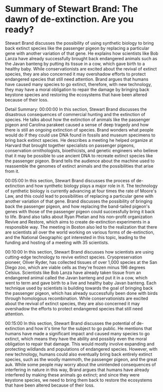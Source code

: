 # Summary of Stewart Brand: The dawn of de-extinction. Are you ready?

Stewart Brand discusses the possibility of using synthetic biology to bring back extinct species like the passenger pigeon by replacing a particular gene with another variation of that gene. He explains how scientists like Bob Lanza have already successfully brought back endangered animals such as the Javan banteng by putting its tissue in a cow, which gave birth to a healthy baby. While conservationists are excited about the revival of extinct species, they are also concerned it may overshadow efforts to protect endangered species that still need attention. Brand argues that humans have caused many species to go extinct, therefore, with new technology, they may have a moral obligation to repair the damage by bringing back keystone species and restoring the ecosystems that have been altered because of their loss.

Detail Summary: 
00:00:00
In this section, Stewart Brand discusses the disastrous consequences of commercial hunting and the extinction of species. He talks about how the extinction of animals like the passenger pigeon and Carolina parakeet caused a sense of deep tragedy and how there is still an ongoing extinction of species. Brand wonders what people would do if they could use DNA found in fossils and museum specimens to bring back extinct species. He describes a meeting he helped organize at Harvard that brought together specialists on passenger pigeons, conservation ornithologists, bioethicists, and genetic engineers who believe that it may be possible to use ancient DNA to recreate extinct species like the passenger pigeon. Brand tells the audience about the machine used to reassemble the genomes of extinct animals and the possibilities that arise from it.

00:05:00
In this section, Stewart Brand discusses the process of de-extinction and how synthetic biology plays a major role in it. The technology of synthetic biology is currently advancing at four times the rate of Moore's Law, and this could lead to possibilities of replacing a particular gene with another variation of that gene. Brand discusses the possibility of bringing back the passenger pigeon, and how replacing the band-tailed pigeon's genes with those of the passenger pigeon could successfully bring it back to life. Brand also talks about Ryan Phelan and his non-profit organization Revive and Restore, which aims to create de-extinction experiments in a responsible way. The meeting in Boston also led to the realization that there are scientists all over the world working on various forms of de-extinction, and the National Geographic got interested in this topic, leading to the funding and hosting of a meeting with 35 scientists.

00:10:00
In this section, Stewart Brand discusses how scientists are using cutting-edge technology to revive extinct species. Cryopreservation pioneer, Oliver Ryder, has collected tissues of over 1,000 species at the San Diego zoo, which are viable cells as they're frozen minus 196 degrees Celsius. Scientists like Bob Lanza have already taken tissue from an endangered animal called the Javan banteng and put it in a cow, which went to term and gave birth to a live and healthy baby Javan banteng. Each technique used by scientists is building towards the goal of bringing back the passenger pigeon, which has already successfully been done with birds through homologous recombination. While conservationists are excited about the revival of extinct species, they are also concerned it may overshadow the efforts to protect endangered species that still need attention.

00:15:00
In this section, Stewart Brand discusses the potential of de-extinction and how it's time for the subject to go public. He mentions that humans have made a significant impact and caused many species to go extinct, which means they have the ability and possibly even the moral obligation to repair that damage. This would mostly involve expanding and protecting wildlands and populations of endangered species. However, with new technology, humans could also eventually bring back entirely extinct species, such as the woolly mammoth, the passenger pigeon, and the great auk. While some people may worry about the unintended consequences of interfering in nature in this way, Brand argues that humans have already interfered by making these animals go extinct; and since they were keystone species, we need to bring them back to restore the ecosystems that have been altered because of their loss.


